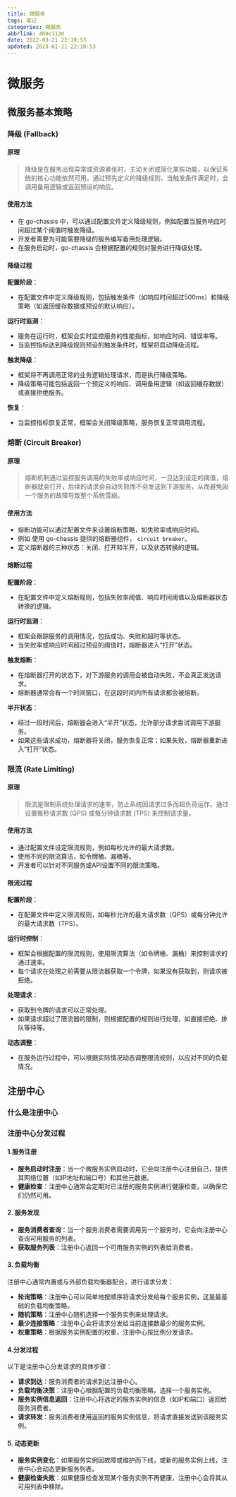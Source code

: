 ```yaml
---
title: 微服务
tags: 笔记
categories: 微服务
abbrlink: 460c1130
date: 2022-03-21 22:10:53
updated: 2023-01-21 22:10:53
---
```


# 微服务

## 微服务基本策略

### 降级 (Fallback)

#### 原理 

> 降级是在服务出现异常或资源紧张时，主动关闭或简化某些功能，以保证系统的核心功能依然可用。通过预先定义的降级规则，当触发条件满足时，会调用备用逻辑或返回预设的响应。

#### 使用方法

- 在 go-chassis 中，可以通过配置文件定义降级规则，例如配置当服务响应时间超过某个阈值时触发降级。
- 开发者需要为可能需要降级的服务编写备用处理逻辑。
- 在服务启动时，go-chassis 会根据配置的规则对服务进行降级处理。

<!-- more -->

#### 降级过程

**配置阶段**：

- 在配置文件中定义降级规则，包括触发条件（如响应时间超过500ms）和降级策略（如返回缓存数据或预设的默认响应）。

**运行时监测**：

- 服务在运行时，框架会实时监控服务的性能指标，如响应时间、错误率等。
- 当监控指标达到降级规则预设的触发条件时，框架将启动降级流程。

**触发降级**：

- 框架将不再调用正常的业务逻辑处理请求，而是执行降级策略。
- 降级策略可能包括返回一个预定义的响应、调用备用逻辑（如返回缓存数据）或直接拒绝服务。

**恢复**：

- 当监控指标恢复正常，框架会关闭降级策略，服务恢复正常调用流程。

### 熔断 (Circuit Breaker)

#### 原理 

> 熔断机制通过监控服务调用的失败率或响应时间，一旦达到设定的阈值，熔断器就会打开，后续的请求会自动失败而不会发送到下游服务，从而避免因一个服务的故障导致整个系统雪崩。

#### 使用方法

- 熔断功能可以通过配置文件来设置熔断策略，如失败率或响应时间。
- 例如 使用 go-chassis 提供的熔断器组件， `circuit breaker`。
- 定义熔断器的三种状态：关闭、打开和半开，以及状态转换的逻辑。

#### 熔断过程

**配置阶段**：

- 在配置文件中定义熔断规则，包括失败率阈值、响应时间阈值以及熔断器状态转换的逻辑。

**运行时监测**：

- 框架会跟踪服务的调用情况，包括成功、失败和超时等状态。
- 当失败率或响应时间超过预设的阈值时，熔断器进入“打开”状态。

**触发熔断**：

- 在熔断器打开的状态下，对下游服务的调用会被自动失败，不会真正发送请求。
- 熔断器通常会有一个时间窗口，在这段时间内所有请求都会被熔断。

**半开状态**：

- 经过一段时间后，熔断器会进入“半开”状态，允许部分请求尝试调用下游服务。
- 如果这些请求成功，熔断器将关闭，服务恢复正常；如果失败，熔断器重新进入“打开”状态。

### 限流 (Rate Limiting)

#### 原理

>  限流是限制系统处理请求的速率，防止系统因请求过多而超负荷运作。通过设置每秒请求数 (QPS) 或每分钟请求数 (TPS) 来控制请求量。

#### 使用方法

- 通过配置文件设定限流规则，例如每秒允许的最大请求数。
- 使用不同的限流算法，如令牌桶、漏桶等。
- 开发者可以针对不同服务或API设置不同的限流策略。

#### 限流过程

**配置阶段**：

- 在配置文件中定义限流规则，如每秒允许的最大请求数（QPS）或每分钟允许的最大请求数（TPS）。

**运行时控制**：

- 框架会根据配置的限流规则，使用限流算法（如令牌桶、漏桶）来控制请求的通过速率。
- 每个请求在处理之前需要从限流器获取一个令牌，如果没有获取到，则请求被拒绝。

**处理请求**：

- 获取到令牌的请求可以正常处理。
- 如果请求超过了限流器的限制，则根据配置的规则进行处理，如直接拒绝、排队等待等。

**动态调整**：

- 在服务运行过程中，可以根据实际情况动态调整限流规则，以应对不同的负载情况。



## 注册中心

### 什么是注册中心



### 注册中心分发过程

#### 1.服务注册

- **服务启动时注册**：当一个微服务实例启动时，它会向注册中心注册自己，提供其网络位置（如IP地址和端口号）和其他元数据。
- **健康检查**：注册中心通常会定期对已注册的服务实例进行健康检查，以确保它们仍然可用。

#### 2. 服务发现

- **服务消费者查询**：当一个服务消费者需要调用另一个服务时，它会向注册中心查询可用服务的列表。
- **获取服务列表**：注册中心返回一个可用服务实例的列表给消费者。

#### 3. 负载均衡

注册中心通常内置或与外部负载均衡器配合，进行请求分发：

- **轮询策略**：注册中心可以简单地按顺序将请求分发给每个服务实例，这是最基础的负载均衡策略。
- **随机策略**：注册中心随机选择一个服务实例来处理请求。
- **最少连接策略**：注册中心会将请求分发给当前连接数最少的服务实例。
- **权重策略**：根据服务实例配置的权重，注册中心按比例分发请求。

#### 4.分发过程

以下是注册中心分发请求的具体步骤：

- **请求到达**：服务消费者的请求到达注册中心。
- **负载均衡决策**：注册中心根据配置的负载均衡策略，选择一个服务实例。
- **服务实例信息返回**：注册中心将选定的服务实例的信息（如IP和端口）返回给服务消费者。
- **请求转发**：服务消费者使用返回的服务实例信息，将请求直接发送到该服务实例。

#### 5. 动态更新

- **服务实例变化**：如果服务实例因故障或维护而下线，或新的服务实例上线，注册中心会动态更新服务列表。
- **健康检查失败**：如果健康检查发现某个服务实例不再健康，注册中心会将其从可用列表中移除。
